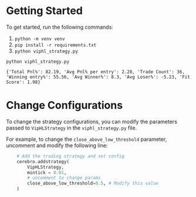 # Getting Started

To get started, run the following commands:

1.  `python -m venv venv`
2.  `pip install -r requirements.txt`
3.  `python viphl_strategy.py` 

```base
python viphl_strategy.py

{'Total Pnl%': 82.19, 'Avg Pnl% per entry': 2.28, 'Trade Count': 36, 'Winning entry%': 55.56, 'Avg Winner%': 8.3, 'Avg Loser%': -5.23, 'Fit Score': 1.98}
```

# Change Configurations

To change the strategy configurations, you can modify the parameters passed to `VipHLStrategy` in the `viphl_strategy.py` file.

For example, to change the `close_above_low_threshold` parameter, uncomment and modify the following line:

```python
    # Add the trading strategy and set config
    cerebro.addstrategy(
        VipHLStrategy,
        mintick = 0.01,
        # uncomment to change params
        close_above_low_threshold=0.5, # Modify this value
    )
```

